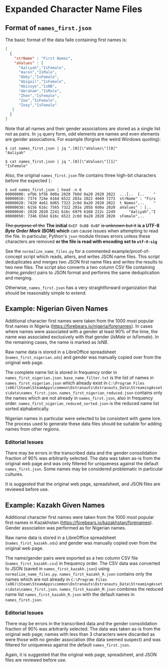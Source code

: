 # Expanded Character Name Files

## Format of `names_first.json`

The basic format of the data faile containing first names is:

```json
[
  {
    "strName" : "First Names",
    "aValues" : [
      "Aaliyah","IsFemale",
      "Aaron","IsMale",
      "Abby","IsFemale",
      "Abigail","IsFemale",
      "Abisoye","IsNB",
      "Abraham","IsMale",
      "Zhen","IsFemale",
      "Zoe","IsFemale",
      "Zoey","IsFemale"
   ]
  }
]
```

Note that all names and their gender associations are stored as a single list not as pairs. In `jq` query form, odd elements are names and even elements are gender associations. For example (forgive the weird Windows quoting):

```
$ cat names_first.json | jq ".[0][\"aValues\"][0]"
"Aaliyah"

$ cat names_first.json | jq ".[0][\"aValues\"][1]"
"IsFemale"
```

Also, the original `names_first.json` file contains three high-bit characters before the expected `[`:

```
$ xxd names_first.json | head -n 6
00000000: efbb bf5b 0d0a 2020 7b0d 0a20 2020 2022  ...[..  {..    "
00000010: 7374 724e 616d 6522 203a 2022 4669 7273  strName" : "Firs
00000020: 7420 4e61 6d65 7322 2c0d 0a20 2020 2022  t Names",..    "
00000030: 6156 616c 7565 7322 203a 205b 0d0a 2020  aValues" : [..
00000040: 2020 2020 2241 616c 6979 6168 222c 2249      "Aaliyah","I
00000050: 7346 656d 616c 6522 2c0d 0a20 2020 2020  sFemale",..
```

~~The purpose of the~~ __The initial__ `0xEF 0xBB 0xBF` ~~is unknown but it~~ __is a UTF-8 *Byte Order Mark* (BOM) which__ can cause issues when attempting to read the file. In particular, Python's `json` module throws errors unless these characters are removed __or the file is read with encoding set to `utf-8-sig`__

See the `normalize_name_files.py` for a commented example/proof-of-concept script which reads, alters, and writes JSON name files. This script deduplicates and merges two JSON first name files and writes the results to two new files. The script also converts a two column CSV file containing _(name,gender)_ pairs to JSON format and performs the same deduplication and merging.

Otherwise, `names_first.json` has a very straightforward organization that should be reasonably simple to extend.

## Example: Nigerian Given Names

Additional character first names were taken from the 1000 most popular first names in Nigeria (https://forebears.io/nigeria/forenames). In cases where names were associated with a gender at least 90% of the time, the name was associated exclusively with that gender (*IsMale* or *IsFemale*). In the remaining cases, the name is marked as *IsNB*.

Raw name data is stored in a LibreOffice spreadsheet (`names_first_nigerian.ods`) and gender was manually copied over from the original web page.

The complete name list is stored in frequency order in `names_first_nigerian.json`. `base_name_filter.txt` is the list of names in `names_first_nigerian.json` which already exist in `C:\Program Files (x86)\Steam\SteamApps\common\Ostranauts\Ostranauts_Data\StreamingAssets\data\names_first.json`. `names_first_nigerian_reduced.json` contains only the names which are not already in `names_first.json`, also in frequency order. `names_first_nigerian_reduced_sorted.json` is the reduced name list sorted alphabetically.

Nigerian names in particular were selected to be consistent with game lore. The process used to generate these data files should be suitable for adding names from other regions.

### Editorial Issues

There may be errors in the transcribed data and the gender consolidation fraction of 90% was arbitrarily selected. The data was taken as-is from the original web page and was only filtered for uniqueness against the default `names_first.json`. Some names may be considered problematic in particular cultures.

It is suggested that the original web page, spreadsheet, and JSON files are reviewed before use.

## Example: Kazakh Given Names

Additional character first names were taken from the 1000 most popular first names in Kazakhstan (https://forebears.io/kazakhstan/forenames). Gender association was performed as for Nigerian names.

Raw name data is stored in a LibreOffice spreadsheet (`names_first_kazakh.ods`) and gender was manually copied over from the original web page.

The name/gender pairs were exported as a two column CSV file (`names_first_kazakh.csv`) in frequency order. The CSV data was converted to JSON (saved in `names_first_kazakh.json`) using `normalize_name_files.py`. `names_first_kazakh_R.json` contains only the names which are not already in `C:\Program Files (x86)\Steam\SteamApps\common\Ostranauts\Ostranauts_Data\StreamingAssets\data\names_first.json`. `names_first_kazakh_M.json` combines the reduced name list `names_first_kazakh_R.json` with the default names in `names_first.json`.

### Editorial Issues

There may be errors in the transcribed data and the gender consolidation fraction of 90% was arbitrarily selected. The data was taken as-is from the original web page; names with less than 3 characters were discarded as were those with no gender association (the data seemed suspect) and was filtered for uniqueness against the default `names_first.json`.

Again, it is suggested that the original web page, spreadsheet, and JSON files are reviewed before use.
